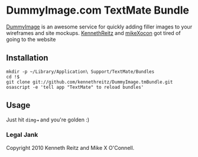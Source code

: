 DummyImage.com TextMate Bundle
==============================

[DummyImage](http://dummyimage.com) is an awesome service for quickly adding filler images to your wireframes and site mockups.    [KennethReitz](http://github.com/kennethreitz) and [mikeXocon](http://github.com/mikexocon) got tired of going to the website 

Installation
------------

	mkdir -p ~/Library/Application\ Support/TextMate/Bundles
	cd !$
	git clone git://github.com/kennethreitz/DummyImage.tmBundle.git
	osascript -e 'tell app "TextMate" to reload bundles'


Usage
-----

Just hit `dimg⇥` and you're golden :)

### Legal Jank
Copyright 2010 Kenneth Reitz and Mike X O'Connell.
